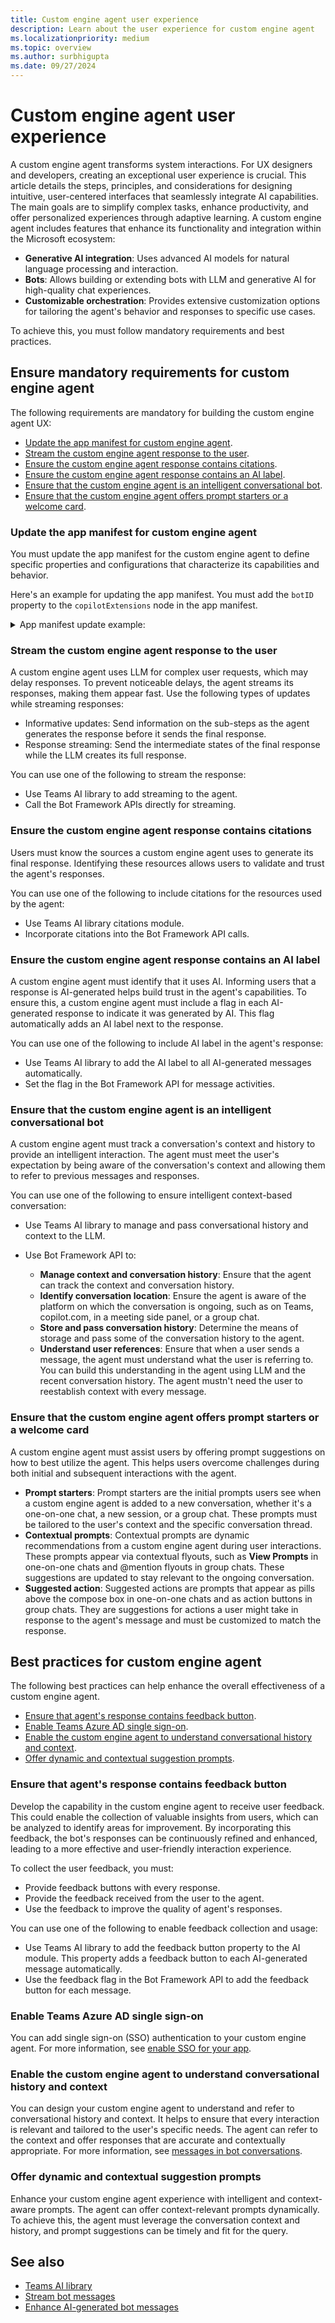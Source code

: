 ```yaml
---
title: Custom engine agent user experience
description: Learn about the user experience for custom engine agent
ms.localizationpriority: medium
ms.topic: overview
ms.author: surbhigupta
ms.date: 09/27/2024
---
```


# Custom engine agent user experience

A custom engine agent transforms system interactions. For UX designers and developers, creating an exceptional user experience is crucial. This article details the steps, principles, and considerations for designing intuitive, user-centered interfaces that seamlessly integrate AI capabilities. The main goals are to simplify complex tasks, enhance productivity, and offer personalized experiences through adaptive learning. A custom engine agent includes features that enhance its functionality and integration within the Microsoft ecosystem:

- **Generative AI integration**: Uses advanced AI models for natural language processing and interaction.
- **Bots**: Allows building or extending bots with LLM and generative AI for high-quality chat experiences.
- **Customizable orchestration**: Provides extensive customization options for tailoring the agent's behavior and responses to specific use cases.

To achieve this, you must follow mandatory requirements and best practices.

## Ensure mandatory requirements for custom engine agent

The following requirements are mandatory for building the custom engine agent UX:

- [Update the app manifest for custom engine agent](#update-the-app-manifest-for-custom-engine-agent).
- [Stream the custom engine agent response to the user](#stream-the-custom-engine-agent-response-to-the-user).
- [Ensure the custom engine agent response contains citations](#ensure-the-custom-engine-agent-response-contains-citations).
- [Ensure the custom engine agent response contains an AI label](#ensure-the-custom-engine-agent-response-contains-an-ai-label).
- [Ensure that the custom engine agent is an intelligent conversational bot](#ensure-that-the-custom-engine-agent-is-an-intelligent-conversational-bot).
- [Ensure that the custom engine agent offers prompt starters or a welcome card](#ensure-that-the-custom-engine-agent-offers-prompt-starters-or-a-welcome-card).

### Update the app manifest for custom engine agent

You must update the app manifest for the custom engine agent to define specific properties and configurations that characterize its capabilities and behavior.

Here's an example for updating the app manifest. You must add the `botID` property to the `copilotExtensions` node in the app manifest.

<details>
<summary>App manifest update example:</summary>

```json
    "bots": [

        { 
    
          "botId": "bd5b01bf-03ac-4909-99dc-41c6e88451ff", 
    
          // ... existing bot node fields 
    
          "registrationInfo": { 
    
            "source": "microsoftCopilotStudio", 
    
            "environment": "7211551f-2b82-e1af-9013-002025094241", 
    
            "schemaName": "cr4c9_copilot", // New, specific to copilot studio bots 
    
            "clusterCategory": "preprod" // New, specific to copilot studio bots 
    
          } 
    
        } 
    
      ],
    
      "copilotExtensions": {
    
        "customEngineCopilots": [{ // New 
    
          "type": "bot", // Only option 
    
          "id": "bd5b01bf-03ac-4909-99dc-41c6e88451ff"  // Validated against bots node 
    
        }] 
    
      },
    
```

</details>

### Stream the custom engine agent response to the user

A custom engine agent uses LLM for complex user requests, which may delay responses. To prevent noticeable delays, the agent streams its responses, making them appear fast. Use the following types of updates while streaming responses:

- Informative updates: Send information on the sub-steps as the agent generates the response before it sends the final response.
- Response streaming: Send the intermediate states of the final response while the LLM creates its full response.

You can use one of the following to stream the response:

- Use Teams AI library to add streaming to the agent.
- Call the Bot Framework APIs directly for streaming.

### Ensure the custom engine agent response contains citations

Users must know the sources a custom engine agent uses to generate its final response. Identifying these resources allows users to validate and trust the agent's responses.

You can use one of the following to include citations for the resources used by the agent:

- Use Teams AI library citations module.
- Incorporate citations into the Bot Framework API calls.

### Ensure the custom engine agent response contains an AI label

A custom engine agent must identify that it uses AI. Informing users that a response is AI-generated helps build trust in the agent's capabilities. To ensure this, a custom engine agent must include a flag in each AI-generated response to indicate it was generated by AI. This flag automatically adds an AI label next to the response.

You can use one of the following to include AI label in the agent's response:

- Use Teams AI library to add the AI label to all AI-generated messages automatically.
- Set the flag in the Bot Framework API for message activities.

### Ensure that the custom engine agent is an intelligent conversational bot

A custom engine agent must track a conversation's context and history to provide an intelligent interaction. The agent must meet the user's expectation by being aware of the conversation's context and allowing them to refer to previous messages and responses.

You can use one of the following to ensure intelligent context-based conversation:

- Use Teams AI library to manage and pass conversational history and context to the LLM.
- Use Bot Framework API to:

  - **Manage context and conversation history**: Ensure that the agent can track the context and conversation history.
  - **Identify conversation location**: Ensure the agent is aware of the platform on which the conversation is ongoing, such as on Teams, copilot.com, in a meeting side panel, or a group chat.
  - **Store and pass conversation history**: Determine the means of storage and pass some of the conversation history to the agent.
  - **Understand user references**: Ensure that when a user sends a message, the agent must understand what the user is referring to. You can build this understanding in the agent using LLM and the recent conversation history. The agent mustn't need the user to reestablish context with every message.

### Ensure that the custom engine agent offers prompt starters or a welcome card

A custom engine agent must assist users by offering prompt suggestions on how to best utilize the agent. This helps users overcome challenges during both initial and subsequent interactions with the agent.

- **Prompt starters**: Prompt starters are the initial prompts users see when a custom engine agent is added to a new conversation, whether it's a one-on-one chat, a new session, or a group chat. These prompts must be tailored to the user's context and the specific conversation thread.
- **Contextual prompts**: Contextual prompts are dynamic recommendations from a custom engine agent during user interactions. These prompts appear via contextual flyouts, such as **View Prompts** in one-on-one chats and @mention flyouts in group chats. These suggestions are updated to stay relevant to the ongoing conversation.
- **Suggested action**: Suggested actions are prompts that appear as pills above the compose box in one-on-one chats and as action buttons in group chats. They are suggestions for actions a user might take in response to the agent's message and must be customized to match the response.

## Best practices for custom engine agent

The following best practices can help enhance the overall effectiveness of a custom engine agent.

- [Ensure that agent's response contains feedback button](#ensure-that-agents-response-contains-feedback-button).
- [Enable Teams Azure AD single sign-on](#enable-teams-azure-ad-single-sign-on).
- [Enable the custom engine agent to understand conversational history and context](#enable-the-custom-engine-agent-to-understand-conversational-history-and-context).
- [Offer dynamic and contextual suggestion prompts](#offer-dynamic-and-contextual-suggestion-prompts).

### Ensure that agent's response contains feedback button

Develop the capability in the custom engine agent to receive user feedback. This could enable the collection of valuable insights from users, which can be analyzed to identify areas for improvement. By incorporating this feedback, the bot's responses can be continuously refined and enhanced, leading to a more effective and user-friendly interaction experience.

To collect the user feedback, you must:

- Provide feedback buttons with every response.
- Provide the feedback received from the user to the agent.
- Use the feedback to improve the quality of agent's responses.

You can use one of the following to enable feedback collection and usage:

- Use Teams AI library to add the feedback button property to the AI module. This property adds a feedback button to each AI-generated message automatically.
- Use the feedback flag in the Bot Framework API to add the feedback button for each message.

### Enable Teams Azure AD single sign-on

You can add single sign-on (SSO) authentication to your custom engine agent. For more information, see [enable SSO for your app](../authentication/bot-sso-overview.md).

### Enable the custom engine agent to understand conversational history and context

You can design your custom engine agent to understand and refer to conversational history and context. It helps to ensure that every interaction is relevant and tailored to the user's specific needs. The agent can refer to the context and offer responses that are accurate and contextually appropriate. For more information, see [messages in bot conversations](../conversations/conversation-messages.md).

### Offer dynamic and contextual suggestion prompts

Enhance your custom engine agent experience with intelligent and context-aware prompts. The agent can offer context-relevant prompts dynamically. To achieve this, the agent must leverage the conversation context and history, and prompt suggestions can be timely and fit for the query.

## See also

- [Teams AI library](teams-conversation-ai-overview.md)
- [Stream bot messages](../../streaming-ux.md)
- [Enhance AI-generated bot messages](../bot-messages-ai-generated-content.md)
